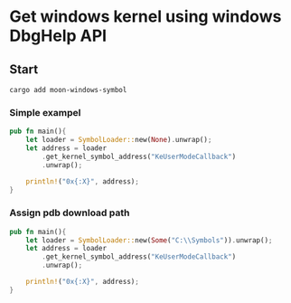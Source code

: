 # Get windows kernel using windows DbgHelp API

## Start

~~~shell
cargo add moon-windows-symbol
~~~

### Simple exampel
~~~rust
pub fn main(){
    let loader = SymbolLoader::new(None).unwrap();
    let address = loader
        .get_kernel_symbol_address("KeUserModeCallback")
        .unwrap();

    println!("0x{:X}", address);
}
~~~

### Assign pdb download path
~~~rust
pub fn main(){
    let loader = SymbolLoader::new(Some("C:\\Symbols")).unwrap();
    let address = loader
        .get_kernel_symbol_address("KeUserModeCallback")
        .unwrap();

    println!("0x{:X}", address);
}
~~~